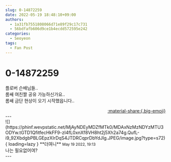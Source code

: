 ```yaml
---
slug: 0-14872259
date: 2022-05-19 18:48:10+09:00
authors:
  - 1a31fb7551808066d71e89f29c17c731
  - 56bdfafb606d9ce1b4ecdd572595e242
categories:
  - Seoyeon
tags:
  - Fan Post
---
```


# 0-14872259

<div class="post-container" markdown="1">
<div class="content-container md-sidebar__scrollwrap" markdown="1">

플로버 슨배님들..<br>롬쌔 여친짤 공유 가능하신가요..<br>롬쌔 금단 현상이 오기 시작했읍니다..

</div>
</div>

<div style="text-align: right;" markdown="1">
<a href="https://weverse.io/fromis9/fanpost/0-14872259" style="text-align: right;">:material-share:{.big-emoji}</a>
</div>
---

<div class="comments-container md-sidebar__scrollwrap" markdown="1">
<div class="comment" markdown="1">
<div class='id-container' markdown="1">
![](https://phinf.wevpstatic.net/MjAyNDEyMDZfMTk0/MDAxNzMzNDYzMTU3ODYw.tGTD1QfitfecHkFF9-zI4fL0xnXf8VH8ht2j5Xh2a74g.QufL-i9_92XbdgbPBLGEpzXIrDqS4JTDRCqprDbYdJIg.JPEG/image.jpg?type=s72){ loading=lazy }
**<span class="artist">더여니</span>** <small>May 19 2022, 19:13</small><br>
</div>
<div class='comment-body' markdown="1">
나는 필요없어여?
</div>
</div>
</div>
---
